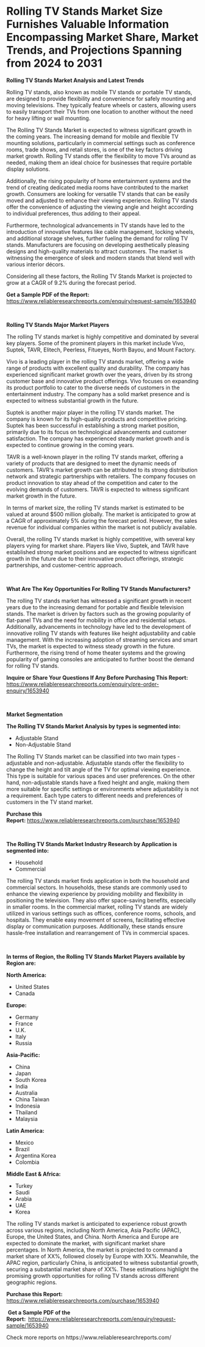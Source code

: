 <p><h1>Rolling TV Stands Market Size Furnishes Valuable Information Encompassing Market Share, Market Trends, and Projections Spanning from 2024 to 2031</h1></p><p><strong>Rolling TV Stands Market Analysis and Latest Trends</strong></p>
<p><p>Rolling TV stands, also known as mobile TV stands or portable TV stands, are designed to provide flexibility and convenience for safely mounting and moving televisions. They typically feature wheels or casters, allowing users to easily transport their TVs from one location to another without the need for heavy lifting or wall mounting.</p><p>The Rolling TV Stands Market is expected to witness significant growth in the coming years. The increasing demand for mobile and flexible TV mounting solutions, particularly in commercial settings such as conference rooms, trade shows, and retail stores, is one of the key factors driving market growth. Rolling TV stands offer the flexibility to move TVs around as needed, making them an ideal choice for businesses that require portable display solutions.</p><p>Additionally, the rising popularity of home entertainment systems and the trend of creating dedicated media rooms have contributed to the market growth. Consumers are looking for versatile TV stands that can be easily moved and adjusted to enhance their viewing experience. Rolling TV stands offer the convenience of adjusting the viewing angle and height according to individual preferences, thus adding to their appeal.</p><p>Furthermore, technological advancements in TV stands have led to the introduction of innovative features like cable management, locking wheels, and additional storage shelves, further fueling the demand for rolling TV stands. Manufacturers are focusing on developing aesthetically pleasing designs and high-quality materials to attract customers. The market is witnessing the emergence of sleek and modern stands that blend well with various interior décors.</p><p>Considering all these factors, the Rolling TV Stands Market is projected to grow at a CAGR of 9.2% during the forecast period.</p></p>
<p><strong>Get a Sample PDF of the Report:&nbsp;</strong> <a href="https://www.reliableresearchreports.com/enquiry/request-sample/1653940">https://www.reliableresearchreports.com/enquiry/request-sample/1653940</a></p>
<p>&nbsp;</p>
<p><strong>Rolling TV Stands Major Market Players</strong></p>
<p><p>The rolling TV stands market is highly competitive and dominated by several key players. Some of the prominent players in this market include Vivo, Suptek, TAVR, Elitech, Peerless, Fitueyes, North Bayou, and Mount Factory. </p><p>Vivo is a leading player in the rolling TV stands market, offering a wide range of products with excellent quality and durability. The company has experienced significant market growth over the years, driven by its strong customer base and innovative product offerings. Vivo focuses on expanding its product portfolio to cater to the diverse needs of customers in the entertainment industry. The company has a solid market presence and is expected to witness substantial growth in the future. </p><p>Suptek is another major player in the rolling TV stands market. The company is known for its high-quality products and competitive pricing. Suptek has been successful in establishing a strong market position, primarily due to its focus on technological advancements and customer satisfaction. The company has experienced steady market growth and is expected to continue growing in the coming years.</p><p>TAVR is a well-known player in the rolling TV stands market, offering a variety of products that are designed to meet the dynamic needs of customers. TAVR's market growth can be attributed to its strong distribution network and strategic partnerships with retailers. The company focuses on product innovation to stay ahead of the competition and cater to the evolving demands of customers. TAVR is expected to witness significant market growth in the future.</p><p>In terms of market size, the rolling TV stands market is estimated to be valued at around $500 million globally. The market is anticipated to grow at a CAGR of approximately 5% during the forecast period. However, the sales revenue for individual companies within the market is not publicly available.</p><p>Overall, the rolling TV stands market is highly competitive, with several key players vying for market share. Players like Vivo, Suptek, and TAVR have established strong market positions and are expected to witness significant growth in the future due to their innovative product offerings, strategic partnerships, and customer-centric approach.</p></p>
<p>&nbsp;</p>
<p><strong>What Are The Key Opportunities For Rolling TV Stands Manufacturers?</strong></p>
<p><p>The rolling TV stands market has witnessed a significant growth in recent years due to the increasing demand for portable and flexible television stands. The market is driven by factors such as the growing popularity of flat-panel TVs and the need for mobility in office and residential setups. Additionally, advancements in technology have led to the development of innovative rolling TV stands with features like height adjustability and cable management. With the increasing adoption of streaming services and smart TVs, the market is expected to witness steady growth in the future. Furthermore, the rising trend of home theater systems and the growing popularity of gaming consoles are anticipated to further boost the demand for rolling TV stands.</p></p>
<p><strong>Inquire or Share Your Questions If Any Before Purchasing This Report:</strong> <a href="https://www.reliableresearchreports.com/enquiry/pre-order-enquiry/1653940">https://www.reliableresearchreports.com/enquiry/pre-order-enquiry/1653940</a></p>
<p>&nbsp;</p>
<p><strong>Market Segmentation</strong></p>
<p><strong>The Rolling TV Stands Market Analysis by types is segmented into:</strong></p>
<p><ul><li>Adjustable Stand</li><li>Non-Adjustable Stand</li></ul></p>
<p><p>The Rolling TV Stands market can be classified into two main types - adjustable and non-adjustable. Adjustable stands offer the flexibility to change the height and tilt angle of the TV for optimal viewing experience. This type is suitable for various spaces and user preferences. On the other hand, non-adjustable stands have a fixed height and angle, making them more suitable for specific settings or environments where adjustability is not a requirement. Each type caters to different needs and preferences of customers in the TV stand market.</p></p>
<p><strong>Purchase this Report:&nbsp;</strong><a href="https://www.reliableresearchreports.com/purchase/1653940">https://www.reliableresearchreports.com/purchase/1653940</a></p>
<p>&nbsp;</p>
<p><strong>The Rolling TV Stands Market Industry Research by Application is segmented into:</strong></p>
<p><ul><li>Household</li><li>Commercial</li></ul></p>
<p><p>The rolling TV stands market finds application in both the household and commercial sectors. In households, these stands are commonly used to enhance the viewing experience by providing mobility and flexibility in positioning the television. They also offer space-saving benefits, especially in smaller rooms. In the commercial market, rolling TV stands are widely utilized in various settings such as offices, conference rooms, schools, and hospitals. They enable easy movement of screens, facilitating effective display or communication purposes. Additionally, these stands ensure hassle-free installation and rearrangement of TVs in commercial spaces.</p></p>
<p>&nbsp;</p>
<p><strong>In terms of Region, the Rolling TV Stands Market Players available by Region are:</strong></p>
<p>
    <p> <strong> North America: </strong>
        <ul>
            <li>United States</li>
            <li>Canada</li>
        </ul>
        </p> 
    <p> <strong> Europe: </strong>
        <ul>
            <li>Germany</li>
            <li>France</li>
            <li>U.K.</li>
            <li>Italy</li>
            <li>Russia</li>
        </ul>
        </p> 
    <p> <strong> Asia-Pacific: </strong>
        <ul>
            <li>China</li>
            <li>Japan</li>
            <li>South Korea</li>
            <li>India</li>
            <li>Australia</li>
            <li>China Taiwan</li>
            <li>Indonesia</li>
            <li>Thailand</li>
            <li>Malaysia</li>
        </ul>
        </p> 
    <p> <strong> Latin America: </strong>
        <ul>
            <li>Mexico</li>
            <li>Brazil</li>
            <li>Argentina Korea</li>
            <li>Colombia</li>
        </ul>
        </p> 
    <p> <strong> Middle East & Africa: </strong>
        <ul>
            <li>Turkey</li>
            <li>Saudi</li>
            <li>Arabia</li>
            <li>UAE</li>
            <li>Korea</li>
        </ul>
    </p>
    </p>
<p><p>The rolling TV stands market is anticipated to experience robust growth across various regions, including North America, Asia Pacific (APAC), Europe, the United States, and China. North America and Europe are expected to dominate the market, with significant market share percentages. In North America, the market is projected to command a market share of XX%, followed closely by Europe with XX%. Meanwhile, the APAC region, particularly China, is anticipated to witness substantial growth, securing a substantial market share of XX%. These estimations highlight the promising growth opportunities for rolling TV stands across different geographic regions.</p></p>
<p><strong>Purchase this Report: </strong><a href="https://www.reliableresearchreports.com/purchase/1653940">https://www.reliableresearchreports.com/purchase/1653940</a></p>
<p>&nbsp;<strong>Get a Sample PDF of the Report:&nbsp;&nbsp;</strong><a href="https://www.reliableresearchreports.com/enquiry/request-sample/1653940">https://www.reliableresearchreports.com/enquiry/request-sample/1653940</a></p>
<p><strong></strong></p>
<p>Check more reports on https://www.reliableresearchreports.com/</p>